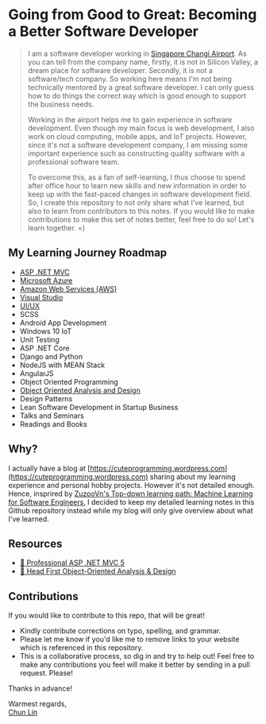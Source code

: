 # Going from Good to Great: Becoming a Better Software Developer

> I am a software developer working in [Singapore Changi Airport](https://en.wikipedia.org/wiki/Singapore_Changi_Airport). As you can tell from the company name, firstly, it is not in Silicon Valley, a dream place for software developer. Secondly, it is not a software/tech company. So working here means I'm not being technically mentored by a great software developer. I can only guess how to do things the correct way which is good enough to support the business needs.
> 
> Working in the airport helps me to gain experience in software development. Even though my main focus is web development, I also work on cloud computing, mobile apps, and IoT projects. However, since it's not a software development company, I am missing some important experience such as constructing quality software with a professional software team. 
>
> To overcome this, as a fan of self-learning, I thus choose to spend after office hour to learn new skills and new information in order to keep up with the fast-paced changes in software development field. So, I create this repository to not only share what I've learned, but also to learn from contributors to this notes. If you would like to make contributions to make this set of notes better, feel free to do so! Let's learn together. =) 

## My Learning Journey Roadmap

 - [ASP .NET MVC](/aspnet/mvc/README.md)
 - [Microsoft Azure](/cloud/microsoft-azure/README.md)
 - [Amazon Web Services (AWS)](/cloud/amazon-web-services/README.md)
 - [Visual Studio](/ide/visual-studio/README.md)
 - [UI/UX](/ui-ux/README.md)
 - SCSS
 - Android App Development
 - Windows 10 IoT
 - Unit Testing
 - ASP .NET Core
 - Django and Python
 - NodeJS with MEAN Stack
 - AngularJS
 - Object Oriented Programming
 - [Object Oriented Analysis and Design](/object-oriented-analysis-and-design/README.md)
 - Design Patterns
 - Lean Software Development in Startup Business
 - Talks and Seminars
 - Readings and Books
 
## Why?
I actually have a blog at [https://cuteprogramming.wordpress.com](https://cuteprogramming.wordpress.com) sharing about my learning experience and personal hobby projects. However it's not detailed enough. Hence, insprired by [ZuzooVn's Top-down learning path: Machine Learning for Software Engineers](https://github.com/ZuzooVn/machine-learning-for-software-engineers), I decided to keep my detailed learning notes in this Github repository instead while my blog will only give overview about what I've learned.

## Resources
 - [:book: Professional ASP .NET MVC 5](https://www.amazon.com/Professional-ASP-NET-MVC-Jon-Galloway/dp/1118794753)
 - [:book: Head First Object-Oriented Analysis & Design](http://www.headfirstlabs.com/books/hfooad/)

## Contributions
If you would like to contribute to this repo, that will be great!

 - Kindly contribute corrections on typo, spelling, and grammar.
 - Please let me know if you'd like me to remove links to your website which is referenced in this repository.
 - This is a collaborative process, so dig in and try to help out! Feel free to make any contributions you feel will make it better by sending in a pull request. Please!

Thanks in advance!


Warmest regards,  
[Chun Lin](https://goh-chunlin.github.io)
